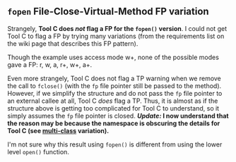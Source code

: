 ## `fopen` File-Close-Virtual-Method FP variation

Strangely, **Tool C does *not* flag a FP for the `fopen()` version**. I could not get Tool C to flag a FP by trying many variations (from the requirements list on the wiki page that describes this FP pattern).

Though the example uses access mode w+, none of the possible modes gave a FP: r, w, a, r+, w+, a+.

Even more strangely, Tool C does not flag a TP warning when we remove the call to `fclose()` (with the `fp` file pointer still be passed to the method). However, if we simplify the structure and do not pass the `fp` file pointer to an external callee at all, Tool C *does* flag a TP. Thus, it is almost as if the structure above is getting too complicated for Tool C to understand, so it simply assumes the `fp` file pointer is closed. ***Update:* I now understand that the reason may be because the namespace is obscuring the details for Tool C (see [multi-class](../multi-class) variation).**

I'm not sure why this result using `fopen()` is different from using the lower level `open()` function.
